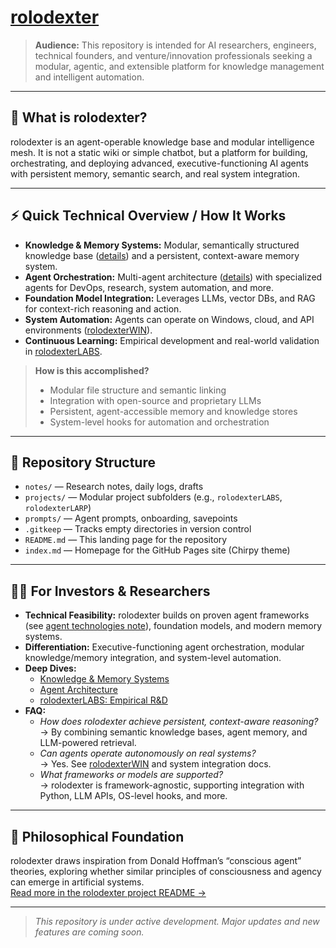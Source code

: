 <!--
REMINDER: Whenever you update this README.md, consider syncing relevant changes to index.md (the GitHub Pages homepage). Use the "sync homepage/readme" protocol!
-->

# [rolodexter](projects/rolodexter/README.md)

> **Audience:** This repository is intended for AI researchers, engineers, technical founders, and venture/innovation professionals seeking a modular, agentic, and extensible platform for knowledge management and intelligent automation.

---

## 🚀 What is rolodexter?
rolodexter is an agent-operable knowledge base and modular intelligence mesh. It is not a static wiki or simple chatbot, but a platform for building, orchestrating, and deploying advanced, executive-functioning AI agents with persistent memory, semantic search, and real system integration.

---

## ⚡ Quick Technical Overview / How It Works

- **Knowledge & Memory Systems:** Modular, semantically structured knowledge base ([details](projects/rolodexter/systems/README.md)) and a persistent, context-aware memory system.
- **Agent Orchestration:** Multi-agent architecture ([details](projects/rolodexter/agents/README.md)) with specialized agents for DevOps, research, system automation, and more.
- **Foundation Model Integration:** Leverages LLMs, vector DBs, and RAG for context-rich reasoning and action.
- **System Automation:** Agents can operate on Windows, cloud, and API environments ([rolodexterWIN](projects/rolodexter/agents/rolodexterWIN.md)).
- **Continuous Learning:** Empirical development and real-world validation in [rolodexterLABS](projects/rolodexterLABS/README.md).

> **How is this accomplished?**
> - Modular file structure and semantic linking
> - Integration with open-source and proprietary LLMs
> - Persistent, agent-accessible memory and knowledge stores
> - System-level hooks for automation and orchestration

---

## 🧩 Repository Structure
- `notes/` — Research notes, daily logs, drafts
- `projects/` — Modular project subfolders (e.g., `rolodexterLABS`, `rolodexterLARP`)
- `prompts/` — Agent prompts, onboarding, savepoints
- `.gitkeep` — Tracks empty directories in version control
- `README.md` — This landing page for the repository
- `index.md` — Homepage for the GitHub Pages site (Chirpy theme)

---

## 🧑‍🔬 For Investors & Researchers

- **Technical Feasibility:** rolodexter builds on proven agent frameworks (see [agent technologies note](projects/rolodexter/agents/notes/2025-05-11-agent-technologies-inspiration.md)), foundation models, and modern memory systems.
- **Differentiation:** Executive-functioning agent orchestration, modular knowledge/memory integration, and system-level automation.
- **Deep Dives:**
  - [Knowledge & Memory Systems](projects/rolodexter/systems/README.md)
  - [Agent Architecture](projects/rolodexter/agents/README.md)
  - [rolodexterLABS: Empirical R&D](projects/rolodexterLABS/README.md)
- **FAQ:**
  - _How does rolodexter achieve persistent, context-aware reasoning?_  
    → By combining semantic knowledge bases, agent memory, and LLM-powered retrieval.
  - _Can agents operate autonomously on real systems?_  
    → Yes. See [rolodexterWIN](projects/rolodexter/agents/rolodexterWIN.md) and system integration docs.
  - _What frameworks or models are supported?_  
    → rolodexter is framework-agnostic, supporting integration with Python, LLM APIs, OS-level hooks, and more.

---

## 🧬 Philosophical Foundation

rolodexter draws inspiration from Donald Hoffman’s “conscious agent” theories, exploring whether similar principles of consciousness and agency can emerge in artificial systems.  
[Read more in the rolodexter project README →](projects/rolodexter/README.md)

---

> _This repository is under active development. Major updates and new features are coming soon._
